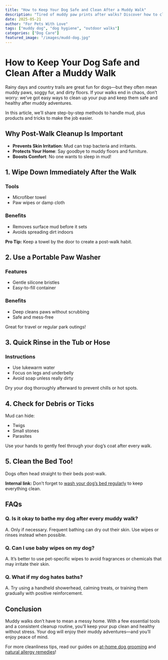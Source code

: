 ```yaml
---
title: "How to Keep Your Dog Safe and Clean After a Muddy Walk"
description: "Tired of muddy paw prints after walks? Discover how to clean and care for your dog after a muddy outing—without the stress or mess!"
date: 2025-05-21
author: "For Pets With Love"
tags: ["muddy dog", "dog hygiene", "outdoor walks"]
categories: ["Dog Care"]
featured_image: "/images/mudd-dog.jpg"
---
```


# How to Keep Your Dog Safe and Clean After a Muddy Walk

Rainy days and country trails are great fun for dogs—but they often mean muddy paws, soggy fur, and dirty floors. If your walks end in chaos, don’t worry: we’ve got easy ways to clean up your pup and keep them safe and healthy after muddy adventures.

In this article, we’ll share step-by-step methods to handle mud, plus products and tricks to make the job easier.

## Why Post-Walk Cleanup Is Important

- **Prevents Skin Irritation**: Mud can trap bacteria and irritants.
- **Protects Your Home**: Say goodbye to muddy floors and furniture.
- **Boosts Comfort**: No one wants to sleep in mud!

## 1. Wipe Down Immediately After the Walk

### Tools
- Microfiber towel
- Paw wipes or damp cloth

### Benefits
- Removes surface mud before it sets
- Avoids spreading dirt indoors

**Pro Tip:** Keep a towel by the door to create a post-walk habit.

## 2. Use a Portable Paw Washer

### Features
- Gentle silicone bristles
- Easy-to-fill container

### Benefits
- Deep cleans paws without scrubbing
- Safe and mess-free

Great for travel or regular park outings!

## 3. Quick Rinse in the Tub or Hose

### Instructions
- Use lukewarm water
- Focus on legs and underbelly
- Avoid soap unless really dirty

Dry your dog thoroughly afterward to prevent chills or hot spots.

## 4. Check for Debris or Ticks

Mud can hide:
- Twigs
- Small stones
- Parasites

Use your hands to gently feel through your dog’s coat after every walk.

## 5. Clean the Bed Too!

Dogs often head straight to their beds post-walk.

**Internal link:** Don’t forget to [wash your dog’s bed regularly](/how-often-wash-dog-bed/) to keep everything clean.

## FAQs

### Q. Is it okay to bathe my dog after every muddy walk?
A. Only if necessary. Frequent bathing can dry out their skin. Use wipes or rinses instead when possible.

### Q. Can I use baby wipes on my dog?
A. It’s better to use pet-specific wipes to avoid fragrances or chemicals that may irritate their skin.

### Q. What if my dog hates baths?
A. Try using a handheld showerhead, calming treats, or training them gradually with positive reinforcement.

## Conclusion

Muddy walks don’t have to mean a messy home. With a few essential tools and a consistent cleanup routine, you’ll keep your pup clean and healthy without stress. Your dog will enjoy their muddy adventures—and you’ll enjoy peace of mind.

For more cleanliness tips, read our guides on [at-home dog grooming](/dog-grooming-tools/) and [natural allergy remedies](/natural-dog-allergy-remedies/)!
